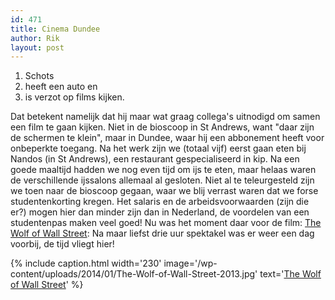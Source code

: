 ```yaml
---
id: 471
title: Cinema Dundee
author: Rik
layout: post
---
```


1. Schots
2. heeft een auto en
3. is verzot op films kijken.

Dat betekent namelijk dat hij maar wat graag collega's uitnodigd om samen een film te gaan kijken. Niet in de bioscoop in St Andrews, want "daar zijn de schermen te klein", maar in Dundee, waar hij een abbonement heeft voor onbeperkte toegang. Na het werk zijn we (totaal vijf) eerst gaan eten bij Nandos (in St Andrews), een restaurant gespecialiseerd in kip. Na een goede maaltijd hadden we nog even tijd om ijs te eten, maar helaas waren de verschillende ijssalons allemaal al gesloten. Niet al te teleurgesteld zijn we toen naar de bioscoop gegaan, waar we blij verrast waren dat we forse studentenkorting kregen. Het salaris en de arbeidsvoorwaarden (zijn die er?) mogen hier dan minder zijn dan in Nederland, de voordelen van een studentenpas maken veel goed! Nu was het moment daar voor de film: [The Wolf of Wall Street](http://www.imdb.com/title/tt0993846): Na maar liefst drie uur spektakel was er weer een dag voorbij, de tijd vliegt hier!

{% include caption.html
    width='230'
    image='/wp-content/uploads/2014/01/The-Wolf-of-Wall-Street-2013.jpg' 
    text='[The Wolf of Wall Street](http://www.imdb.com/title/tt0993846/)'
%}